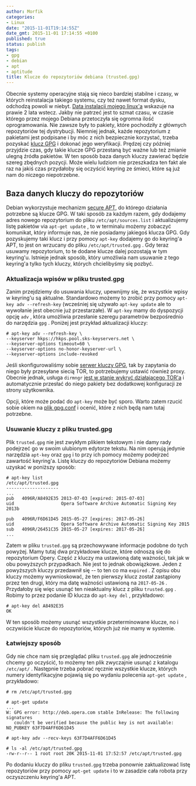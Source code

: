 ```yaml
---
author: Morfik
categories:
- Linux
date: "2015-11-01T19:14:55Z"
date_gmt: 2015-11-01 17:14:55 +0100
published: true
status: publish
tags:
- gpg
- debian
- apt
- aptitude
title: Klucze do repozytoriów debiana (trusted.gpg)
---
```


Obecnie systemy operacyjne stają się nieco bardziej stabilne i czasy, w których reinstalacja
takiego systemu, czy też nawet format dysku, odchodzą powoli w niebyt. [Data instalacji mojego
linux'a][1] wskazuje na prawie 2 lata wstecz. Jakby nie patrzeć jest to szmat czasu, w czasie
którego przez mojego Debiana przetoczyła się ogromna ilość oprogramowania. Nie zawsze były to
pakiety, które pochodziły z głównych repozytoriów tej dystrybucji. Niemniej jednak, każde
repozytorium z pakietami jest podpisane i by móc z nich bezpiecznie korzystać, trzeba pozyskać
[klucz GPG][2] i dokonać jego weryfikacji. Prędzej czy później przyjdzie czas, gdy takie klucze GPG
przestaną być ważne lub też zmianie ulegną źródła pakietów. W ten sposób baza danych kluczy
zawierać będzie szereg zbędnych pozycji. Może wielu ludziom nie przeszkadza ten fakt ale raz na
jakiś czas przydałoby się oczyścić keyring ze śmieci, które są już nam do niczego niepotrzebne.

<!--more-->
## Baza danych kluczy do repozytoriów

Debian wykorzystuje mechanizm [secure APT][3], do którego działania potrzebne są klucze GPG. W taki
sposób za każdym razem, gdy dodajemy adres nowego repozytorium do pliku `/etc/apt/sources.list` i
aktualizujemy listę pakietów via `apt-get update` , to w terminalu możemy zobaczyć komunikat, który
informuje nas, że nie posiadamy jakiegoś klucza GPG. Gdy pozyskujemy taki klucz i przy pomocy
`apt-key` dodajemy go do keyring'a APT, to jest on wrzucany do pliku `/etc/apt/trusted.gpg` . Gdy
teraz usuwamy repozytorium, to te dodane klucze dalej pozostają w tym keyring'u. Istnieje jednak
sposób, który umożliwia nam usuwanie z tego keyring'a tylko tych kluczy, których chcielibyśmy się
pozbyć.

### Aktualizacja wpisów w pliku trusted.gpg

Zanim przejdziemy do usuwania kluczy, upewnijmy się, że wszystkie wpisy w keyring'u są aktualne.
Standardowo możemy to zrobić przy pomocy `apt-key adv --refresh-key` (wcześniej się używało
`apt-key update` ale to wywołanie jest obecnie już przestarzałe). W `apt-key` mamy do dyspozycji
opcję `adv` , która umożliwia przesłanie szeregu parametrów bezpośrednio do narzędzia `gpg` .
Poniżej jest przykład aktualizacji kluczy:

    # apt-key adv --refresh-key \
    --keyserver hkps://hkps.pool.sks-keyservers.net \
    --keyserver-options timeout=60 \
    --keyserver-options no-honor-keyserver-url \
    --keyserver-options include-revoked

Jeśli skonfigurowaliśmy sobie [serwer kluczy GPG][4], tak by zapytania do niego były przesyłane
siecią TOR, to potrzebujemy ustawić również proxy. Obecnie jednak, usługa `dirmngr` [jest w stanie
wykryć działającego TOR'a][5] i automatycznie przesłać do niego pakiety bez dodatkowej konfiguracji
ze strony użytkownika.

Opcji, które może podać do `apt-key` może być sporo. Warto zatem rzucić sobie okiem na [plik
gpg.conf][6] i ocenić, które z nich będą nam tutaj potrzebne.

### Usuwanie kluczy z pliku trusted.gpg

Plik `trusted.gpg` nie jest zwykłym plikiem tekstowym i nie damy rady podejrzeć go w swoim
ulubionym edytorze tekstu. Na nim operują jedynie narzędzia `apt-key` oraz `gpg` i to przy ich
pomocy możemy podejrzeć zawartość keyring'a. Listę kluczy do repozytoriów Debiana możemy uzyskać w
poniższy sposób:

    # apt-key list
    /etc/apt/trusted.gpg
    --------------------
    ...
    pub   4096R/A8492E35 2013-07-03 [expired: 2015-07-03]
    uid                  Opera Software Archive Automatic Signing Key 2013b

    pub   4096R/F6D61D45 2015-05-27 [expires: 2017-05-26]
    uid                  Opera Software Archive Automatic Signing Key 2015
    sub   4096R/26451C35 2015-05-27 [expires: 2017-05-26]
    ...

Zatem w pliku `trusted.gpg` są przechowywane informacje podobne do tych powyżej. Mamy tutaj dwa
przykładowe klucze, które odnoszą się do repozytorium Opery. Część z kluczy ma ustawioną datę
ważności, tak jak w obu powyższych przypadkach. Nie jest to jednak obowiązkowe. Jeden z powyższych
kluczy przedawnił się -- to ten co ma `expired` . Z opisu obu kluczy możemy wywnioskować, że ten
pierwszy klucz został zastąpiony przez ten drugi, który ma datę ważności ustawioną na `2017-05-26` .
Przydałoby się więc usunąć ten nieaktualny klucz z pliku `trusted.gpg` . Robimy to przez podanie ID
klucza do `apt-key del` , przykładowo:

    # apt-key del A8492E35
    OK

W ten sposób możemy usunąć wszystkie przeterminowane klucze, no i oczywiście klucze do repozytoriów,
których już nie mamy w systemie.

### Łatwiejszy sposób

Gdy nie chce nam się przeglądać pliku `trusted.gpg` ale jednocześnie chcemy go oczyścić, to możemy
ten plik zwyczajnie usunąć z katalogu `/etc/apt/` . Następnie trzeba pobrać ręcznie wszystkie
klucze, których numery identyfikacyjne pojawią się po wydaniu polecenia `apt-get update` ,
przykładowo:

    # rm /etc/apt/trusted.gpg

    # apt-get update
    ...
    W: GPG error: http://deb.opera.com stable InRelease: The following signatures
       couldn't be verified because the public key is not available: NO_PUBKEY 63F7D4AFF6D61D45

    # apt-key adv --recv-keys 63F7D4AFF6D61D45

    # ls -al /etc/apt/trusted.gpg
    -rw-r--r-- 1 root root 20K 2015-11-01 17:52:57 /etc/apt/trusted.gpg

Po dodaniu kluczy do pliku `trusted.gpg` trzeba ponownie zaktualizować listę repozytoriów przy
pomocy `apt-get update` i to w zasadzie cała robota przy oczyszczeniu keyring'a APT.


[1]: /post/dokladna-data-instalacji-systemu-linux/
[2]: https://pl.wikipedia.org/wiki/GNU_Privacy_Guard
[3]: https://wiki.debian.org/SecureApt
[4]: /post/serwer-kluczy-gpg-i-kwestia-prywatnosci/
[5]: https://trac.torproject.org/projects/tor/wiki/doc/TorifyHOWTO/GnuPG
[6]: /post/konfiguracja-gpg-w-pliku-gpg-conf/
